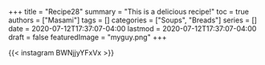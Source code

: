 +++
title = "Recipe28"
summary = "This is a delicious recipe!"
toc = true
authors = ["Masami"]
tags = []
categories = ["Soups", "Breads"]
series = []
date = 2020-07-12T17:37:07-04:00
lastmod = 2020-07-12T17:37:07-04:00
draft = false
featuredImage = "myguy.png"
+++

{{< instagram BWNjjyYFxVx >}}
